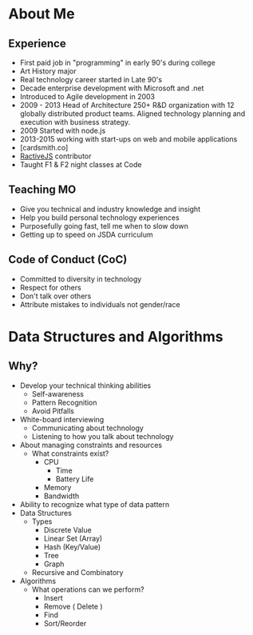 # About Me

## Experience

* First paid job in "programming" in early 90's during college
* Art History major
* Real technology career started in Late 90's
* Decade enterprise development with Microsoft and .net
* Introduced to Agile development in 2003
* 2009 - 2013 Head of Architecture 250+ R&D organization with 12 globally distributed product teams. Aligned technology planning and execution with business strategy.
* 2009 Started with node.js
* 2013-2015 working with start-ups on web and mobile applications
* [cardsmith.co]
* [RactiveJS](ractivejs.org) contributor
* Taught F1 & F2 night classes at Code

## Teaching MO

* Give you technical and industry knowledge and insight
* Help you build personal technology experiences
* Purposefully going fast, tell me when to slow down
* Getting up to speed on JSDA curriculum

## Code of Conduct (CoC)

* Committed to diversity in technology
* Respect for others
* Don't talk over others
* Attribute mistakes to individuals not gender/race

# Data Structures and Algorithms

## Why?

* Develop your technical thinking abilities
	* Self-awareness
	* Pattern Recognition
	* Avoid Pitfalls
* White-board interviewing
	* Communicating about technology
	* Listening to how you talk about technology
* About managing constraints and resources
	* What constraints exist?
		* CPU
			* Time
			* Battery Life
		* Memory
		* Bandwidth
* Ability to recognize what type of data pattern
* Data Structures
	* Types
		* Discrete Value
		* Linear Set (Array)
		* Hash (Key/Value)
		* Tree
		* Graph
	* Recursive and Combinatory
* Algorithms
	* What operations can we perform?
		* Insert
		* Remove ( Delete )
		* Find
		* Sort/Reorder


